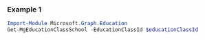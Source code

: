### Example 1
``` powershell
Import-Module Microsoft.Graph.Education
Get-MgEducationClassSchool -EducationClassId $educationClassId
```
